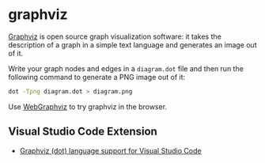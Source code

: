 # graphviz

[Graphviz](https://graphviz.org/) is open source graph visualization software: it takes the description of a graph in a simple text language and generates an image out of it. 

Write your graph nodes and edges in a `diagram.dot` file and then run the following command to generate a PNG image out of it:

```sh
dot -Tpng diagram.dot > diagram.png
```

Use [WebGraphviz](http://www.webgraphviz.com/) to try graphviz in the browser.

## Visual Studio Code Extension

- [Graphviz (dot) language support for Visual Studio Code](https://marketplace.visualstudio.com/items?itemName=joaompinto.vscode-graphviz)
